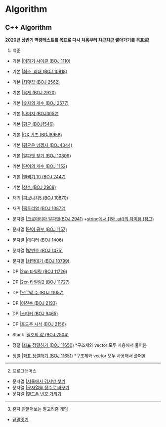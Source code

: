 # Algorithm
C++ Algorithm
--
**2020년 상반기 역량테스트를 목표로 다시 처음부터 차근차근 쌓아가기를 목표로!**

1. 백준 

+ 기본 |[더하기 사이클 (BOJ 1110)](https://github.com/danielkang1003/Algorithm/blob/master/백준/boj1110.cpp)
+ 기본 |[최소, 최대 (BOJ 10818)](https://github.com/danielkang1003/Algorithm/blob/master/boj10818.cpp)
+ 기본 |[최댓값 (BOJ 2562)](https://github.com/danielkang1003/Algorithm/blob/master/boj2562.cpp)
+ 기본 |[음계 (BOJ 2920)](https://github.com/danielkang1003/Algorithm/blob/master/boj2920.cpp)
+ 기본 |[숫자의 개수 (BOJ 2577)](https://github.com/danielkang1003/Algorithm/blob/master/boj2577.cpp)
+ 기본 |[나머지 (BOJ3052)](https://github.com/danielkang1003/Algorithm/blob/master/boj3052.cpp)
+ 기본 |[평균 (BOJ1546)](https://github.com/danielkang1003/Algorithm/blob/master/boj1546.cpp)
+ 기본 |[OX 퀴즈 (BOJ8958)](https://github.com/danielkang1003/Algorithm/blob/master/boj8958.cpp)
+ 기본 |[평균은 넘겠지 (BOJ4344)](https://github.com/danielkang1003/Algorithm/blob/master/boj4344.cpp)
+ 기본 |[알파벳 찾기 (BOJ 10809)](https://github.com/danielkang1003/Algorithm/blob/master/boj10809.cpp)
+ 기본 |[단어의 개수 (BOJ 1152)](https://github.com/danielkang1003/Algorithm/blob/master/boj1152.cpp)
+ 기본 |[별찍기 10 (BOJ 2447)](https://github.com/danielkang1003/Algorithm/blob/master/boj2447.cpp)
+ 기본 |[상수 (BOJ 2908)](https://github.com/danielkang1003/Algorithm/blob/master/boj2908.cpp)

+ 재귀 |[피보나치5 (BOJ 10870)](https://github.com/danielkang1003/Algorithm/blob/master/boj10870.cpp)
+ 재귀 |[팩토리얼 (BOJ 10872)](https://github.com/danielkang1003/Algorithm/blob/master/boj10872.cpp)

+ 문자열 |[크로아티아 알파벳(BOJ 2941)](https://github.com/danielkang1003/Algorithm/blob/master/boj2941.cpp)
		+[string에서 []와 .at()의 차이점 (참고)](https://neodreamer-dev.tistory.com/m/256)
+ 문자열 |[단어 공부 (BOJ 1157)](https://github.com/danielkang1003/Algorithm/blob/master/boj1157.cpp)
+ 문자열 |[에디터 (BOJ 1406)](https://github.com/danielkang1003/Algorithm/blob/master/boj1406.cpp)
+ 문자열 |[방번호 (BOJ 1475)](https://github.com/danielkang1003/Algorithm/blob/master/boj1475.cpp)
+ 문자열 |[쇠막대기 (BOJ 10799)](https://github.com/danielkang1003/Algorithm/blob/master/boj10799.cpp)

+ DP |[2xn 타일링 (BOJ 11726)](https://github.com/danielkang1003/Algorithm/blob/master/boj11726.cpp)
+ DP |[2xn 타일링2 (BOJ 11727)](https://github.com/danielkang1003/Algorithm/blob/master/boj11727.cpp)
+ DP |[오르막 수 (BOJ 11057)](https://github.com/danielkang1003/Algorithm/blob/master/boj11057.cpp)
+ DP |[이친수 (BOJ 2193)](https://github.com/danielkang1003/Algorithm/blob/master/boj2193.cpp)
+ DP |[스티커 (BOJ 9465)](https://github.com/danielkang1003/Algorithm/blob/master/boj9465.cpp)
+ DP |[포도주 시식 (BOJ 2156)](https://github.com/danielkang1003/Algorithm/blob/master/boj2156.cpp)

+ Stack |[괄호의 값 (BOJ 2504)](https://github.com/danielkang1003/Algorithm/blob/master/boj2504.cpp)

+ 정렬 |[좌표 정렬하기 (BOJ 11650)](https://github.com/danielkang1003/Algorithm/blob/master/boj11650.cpp)
		*구조체와 vector 모두 사용해서 풀어봄
+ 정렬 |[좌표 정렬하기 (BOJ 11651)](https://github.com/danielkang1003/Algorithm/blob/master/boj11651.cpp)
		*구조체와 vector 모두 사용해서 풀어봄
----

2. 프로그래머스
+ 문자열 |[서울에서 김서방 찾기](https://github.com/danielkang1003/Algorithm/blob/master/%EC%84%9C%EC%9A%B8%EC%97%90%EC%84%9C%20%EA%B9%80%EC%84%9C%EB%B0%A9%EC%B0%BE%EA%B8%B0.cpp)
+ 문자열 |[문자열을 정수로 바꾸기](https://github.com/danielkang1003/Algorithm/blob/master/%EB%AC%B8%EC%9E%90%EC%97%B4%EC%9D%84%20%EC%A0%95%EC%88%98%EB%A1%9C%20%EB%B0%94%EA%BE%B8%EA%B8%B0.cpp)
+ 문자열 |[핸드폰 번호 가리기](https://github.com/danielkang1003/Algorithm/blob/master/%ED%95%B8%EB%93%9C%ED%8F%B0%20%EB%B2%88%ED%98%B8%20%EA%B0%80%EB%A6%AC%EA%B8%B0.cpp)
----

3. 혼자 만들어보는 알고리즘 게임
- [끝말잇기](https://github.com/danielkang1003/Algorithm/blob/master/%EB%81%9D%EB%A7%90%EC%9E%87%EA%B8%B0%EA%B2%8C%EC%9E%84.cpp)
